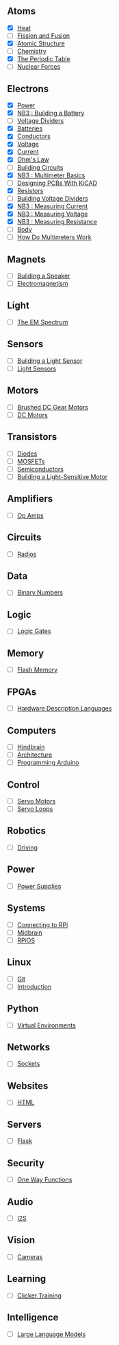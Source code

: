 ## Atoms
- [x] [Heat](https://vimeo.com/1029691491)
- [ ] [Fission and Fusion]()
- [x] [Atomic Structure](https://vimeo.com/1000458082)
- [ ] [Chemistry]()
- [x] [The Periodic Table](https://vimeo.com/1028399080)
- [ ] [Nuclear Forces]()

## Electrons
- [x] [Power](https://vimeo.com/1029693122)
- [x] [NB3 : Building a Battery](https://vimeo.com/1029280971)
- [ ] [Voltage Dividers]()
- [x] [Batteries](https://vimeo.com/1029278169)
- [x] [Conductors](https://vimeo.com/1029337222)
- [x] [Voltage](https://vimeo.com/1000730032)
- [x] [Current](https://vimeo.com/1029334167)
- [x] [Ohm's Law](https://vimeo.com/1029695302)
- [ ] [Building Circuits]()
- [x] [NB3 : Multimeter Basics](https://vimeo.com/1027764019)
- [ ] [Designing PCBs With KiCAD]()
- [x] [Resistors](https://vimeo.com/1029696806)
- [ ] [Building Voltage Dividers]()
- [x] [NB3 : Measuring Current](https://vimeo.com/1027757287)
- [x] [NB3 : Measuring Voltage](https://vimeo.com/1027762531)
- [x] [NB3 : Measuring Resistance](https://vimeo.com/1027761453)
- [ ] [Body]()
- [ ] [How Do Multimeters Work]()

## Magnets
- [ ] [Building a Speaker]()
- [ ] [Electromagnetism]()

## Light
- [ ] [The EM Spectrum]()

## Sensors
- [ ] [Building a Light Sensor]()
- [ ] [Light Sensors]()

## Motors
- [ ] [Brushed DC Gear Motors]()
- [ ] [DC Motors]()

## Transistors
- [ ] [Diodes]()
- [ ] [MOSFETs]()
- [ ] [Semiconductors]()
- [ ] [Building a Light-Sensitive Motor]()

## Amplifiers
- [ ] [Op Amps]()

## Circuits
- [ ] [Radios]()

## Data
- [ ] [Binary Numbers]()

## Logic
- [ ] [Logic Gates]()

## Memory
- [ ] [Flash Memory]()

## FPGAs
- [ ] [Hardware Description Languages]()

## Computers
- [ ] [Hindbrain]()
- [ ] [Architecture]()
- [ ] [Programming Arduino]()

## Control
- [ ] [Servo Motors]()
- [ ] [Servo Loops]()

## Robotics
- [ ] [Driving]()

## Power
- [ ] [Power Supplies]()

## Systems
- [ ] [Connecting to RPi]()
- [ ] [Midbrain]()
- [ ] [RPiOS]()

## Linux
- [ ] [Git]()
- [ ] [Introduction]()

## Python
- [ ] [Virtual Environments]()

## Networks
- [ ] [Sockets]()

## Websites
- [ ] [HTML]()

## Servers
- [ ] [Flask]()

## Security
- [ ] [One Way Functions]()

## Audio
- [ ] [I2S]()

## Vision
- [ ] [Cameras]()

## Learning
- [ ] [Clicker Training]()

## Intelligence
- [ ] [Large Language Models]()

